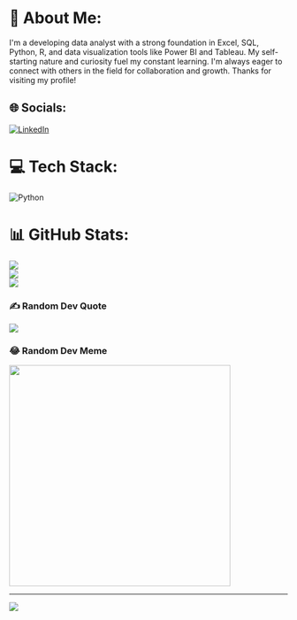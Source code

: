 # 💫 About Me:
I'm a developing data analyst with a strong foundation in Excel, SQL, Python, R, and data visualization tools like Power BI and Tableau. My self-starting nature and curiosity fuel my constant learning. I'm always eager to connect with others in the field for collaboration and growth. Thanks for visiting my profile!


## 🌐 Socials:
[![LinkedIn](https://img.shields.io/badge/LinkedIn-%230077B5.svg?logo=linkedin&logoColor=white)](https://linkedin.com/in/theshashanksinha) 

# 💻 Tech Stack:
![Python](https://img.shields.io/badge/python-3670A0?style=flat&logo=python&logoColor=ffdd54)
# 📊 GitHub Stats:
![](https://github-readme-stats.vercel.app/api?username=theshashanksinha&theme=dracula&hide_border=false&include_all_commits=true&count_private=true)<br/>
![](https://github-readme-streak-stats.herokuapp.com/?user=theshashanksinha&theme=dracula&hide_border=false)<br/>
![](https://github-readme-stats.vercel.app/api/top-langs/?username=theshashanksinha&theme=dracula&hide_border=false&include_all_commits=true&count_private=true&layout=compact)

### ✍️ Random Dev Quote
![](https://quotes-github-readme.vercel.app/api?type=horizontal&theme=tokyonight)

### 😂 Random Dev Meme
<img src='https://randommeme-five.vercel.app/' style="height: 400px;"/>

---
[![](https://visitcount.itsvg.in/api?id=theshashanksinha&icon=5&color=2)](https://visitcount.itsvg.in)
